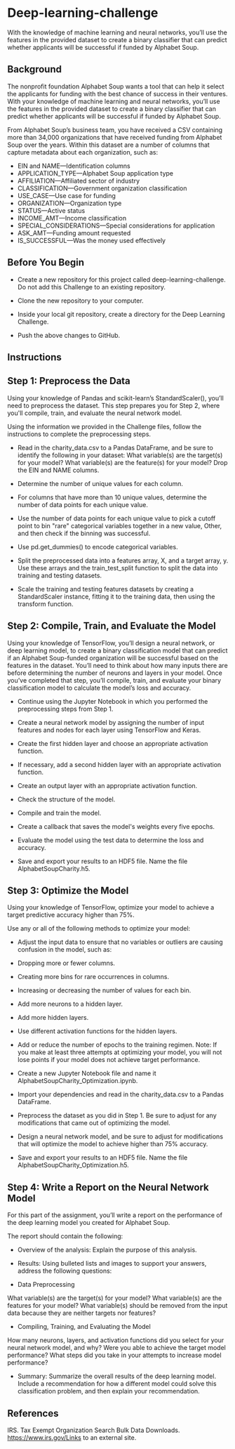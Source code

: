 # Deep-learning-challenge
With the knowledge of machine learning and neural networks, you’ll use the features in the provided dataset to create a binary classifier that can predict whether applicants will be successful if funded by Alphabet Soup.

## Background
The nonprofit foundation Alphabet Soup wants a tool that can help it select the applicants for funding with the best chance of success in their ventures. With your knowledge of machine learning and neural networks, you’ll use the features in the provided dataset to create a binary classifier that can predict whether applicants will be successful if funded by Alphabet Soup.

From Alphabet Soup’s business team, you have received a CSV containing more than 34,000 organizations that have received funding from Alphabet Soup over the years. Within this dataset are a number of columns that capture metadata about each organization, such as:

* EIN and NAME—Identification columns
* APPLICATION_TYPE—Alphabet Soup application type
* AFFILIATION—Affiliated sector of industry
* CLASSIFICATION—Government organization classification
* USE_CASE—Use case for funding
* ORGANIZATION—Organization type
* STATUS—Active status
* INCOME_AMT—Income classification
* SPECIAL_CONSIDERATIONS—Special considerations for application
* ASK_AMT—Funding amount requested
* IS_SUCCESSFUL—Was the money used effectively

## Before You Begin
* Create a new repository for this project called deep-learning-challenge. Do not add this Challenge to an existing repository.

* Clone the new repository to your computer.

* Inside your local git repository, create a directory for the Deep Learning Challenge.

* Push the above changes to GitHub.

## Instructions
## Step 1: Preprocess the Data
Using your knowledge of Pandas and scikit-learn’s StandardScaler(), you’ll need to preprocess the dataset. This step prepares you for Step 2, where you'll compile, train, and evaluate the neural network model.

Using the information we provided in the Challenge files, follow the instructions to complete the preprocessing steps.

* Read in the charity_data.csv to a Pandas DataFrame, and be sure to identify the following in your dataset:
What variable(s) are the target(s) for your model?
What variable(s) are the feature(s) for your model?
Drop the EIN and NAME columns.

* Determine the number of unique values for each column.

* For columns that have more than 10 unique values, determine the number of data points for each unique value.

* Use the number of data points for each unique value to pick a cutoff point to bin "rare" categorical variables together in a new value, Other, and then check if the binning was successful.

* Use pd.get_dummies() to encode categorical variables.

* Split the preprocessed data into a features array, X, and a target array, y. Use these arrays and the train_test_split function to split the data into training and testing datasets.

* Scale the training and testing features datasets by creating a StandardScaler instance, fitting it to the training data, then using the transform function.

## Step 2: Compile, Train, and Evaluate the Model
Using your knowledge of TensorFlow, you’ll design a neural network, or deep learning model, to create a binary classification model that can predict if an Alphabet Soup-funded organization will be successful based on the features in the dataset. You’ll need to think about how many inputs there are before determining the number of neurons and layers in your model. Once you’ve completed that step, you’ll compile, train, and evaluate your binary classification model to calculate the model’s loss and accuracy.

* Continue using the Jupyter Notebook in which you performed the preprocessing steps from Step 1.

* Create a neural network model by assigning the number of input features and nodes for each layer using TensorFlow and Keras.

* Create the first hidden layer and choose an appropriate activation function.

* If necessary, add a second hidden layer with an appropriate activation function.

* Create an output layer with an appropriate activation function.

* Check the structure of the model.

* Compile and train the model.

* Create a callback that saves the model's weights every five epochs.

* Evaluate the model using the test data to determine the loss and accuracy.

* Save and export your results to an HDF5 file. Name the file AlphabetSoupCharity.h5.

## Step 3: Optimize the Model
Using your knowledge of TensorFlow, optimize your model to achieve a target predictive accuracy higher than 75%.

Use any or all of the following methods to optimize your model:

* Adjust the input data to ensure that no variables or outliers are causing confusion in the model, such as:
* Dropping more or fewer columns.
* Creating more bins for rare occurrences in columns.
* Increasing or decreasing the number of values for each bin.
* Add more neurons to a hidden layer.
* Add more hidden layers.
* Use different activation functions for the hidden layers.
* Add or reduce the number of epochs to the training regimen.
Note: If you make at least three attempts at optimizing your model, you will not lose points if your model does not achieve target performance.

* Create a new Jupyter Notebook file and name it AlphabetSoupCharity_Optimization.ipynb.

* Import your dependencies and read in the charity_data.csv to a Pandas DataFrame.

* Preprocess the dataset as you did in Step 1. Be sure to adjust for any modifications that came out of optimizing the model.

* Design a neural network model, and be sure to adjust for modifications that will optimize the model to achieve higher than 75% accuracy.

* Save and export your results to an HDF5 file. Name the file AlphabetSoupCharity_Optimization.h5.

## Step 4: Write a Report on the Neural Network Model
For this part of the assignment, you’ll write a report on the performance of the deep learning model you created for Alphabet Soup.

The report should contain the following:

* Overview of the analysis: Explain the purpose of this analysis.

* Results: Using bulleted lists and images to support your answers, address the following questions:

* Data Preprocessing

What variable(s) are the target(s) for your model?
What variable(s) are the features for your model?
What variable(s) should be removed from the input data because they are neither targets nor features?

* Compiling, Training, and Evaluating the Model

How many neurons, layers, and activation functions did you select for your neural network model, and why?
Were you able to achieve the target model performance?
What steps did you take in your attempts to increase model performance?

* Summary: Summarize the overall results of the deep learning model. Include a recommendation for how a different model could solve this classification problem, and then explain your recommendation.

## References
IRS. Tax Exempt Organization Search Bulk Data Downloads. https://www.irs.gov/Links to an external site.
